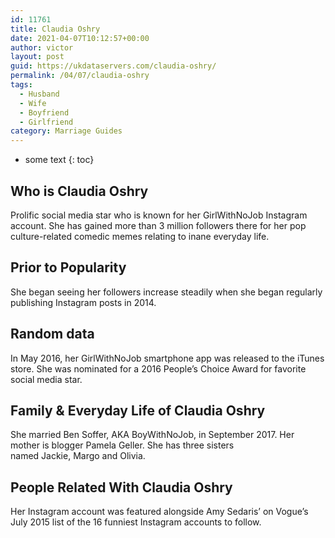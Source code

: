 ```yaml
---
id: 11761
title: Claudia Oshry
date: 2021-04-07T10:12:57+00:00
author: victor
layout: post
guid: https://ukdataservers.com/claudia-oshry/
permalink: /04/07/claudia-oshry
tags:
  - Husband
  - Wife
  - Boyfriend
  - Girlfriend
category: Marriage Guides
---
```


* some text
{: toc}


## Who is Claudia Oshry



Prolific social media star who is known for her GirlWithNoJob Instagram account. She has gained more than 3 million followers there for her pop culture-related comedic memes relating to inane everyday life. 

                
                
                
## Prior to Popularity



She began seeing her followers increase steadily when she began regularly publishing Instagram posts in 2014. 

                
                
                
## Random data



In May 2016, her GirlWithNoJob smartphone app was released to the iTunes store. She was nominated for a 2016 People&#8217;s Choice Award for favorite social media star. 

                
                
                
## Family & Everyday Life of Claudia Oshry



She married Ben Soffer, AKA BoyWithNoJob, in September 2017. Her mother is blogger Pamela Geller. She has three sisters named Jackie, Margo and Olivia. 

                
                
                
## People Related With Claudia Oshry



Her Instagram account was featured alongside Amy Sedaris&#8217; on Vogue&#8217;s July 2015 list of the 16 funniest Instagram accounts to follow. 

                
              
            
          
          
          